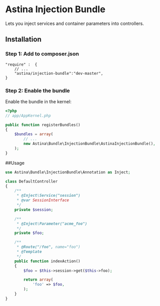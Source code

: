 Astina Injection Bundle
=======================

Lets you inject services and container parameters into controllers.

## Installation

### Step 1: Add to composer.json

```
"require" :  {
    // ...
    "astina/injection-bundle":"dev-master",
}
```

### Step 2: Enable the bundle

Enable the bundle in the kernel:

``` php
<?php
// app/AppKernel.php

public function registerBundles()
{
    $bundles = array(
        // ...
        new Astina\Bundle\InjectionBundle\AstinaInjectionBundle(),
    );
}
```

##Usage

```php
use Astina\Bundle\InjectionBundle\Annotation as Inject;

class DefaultController
{
    /**
     * @Inject\Service("session")
     * @var SessionInterface
     */
    private $session;

    /**
     * @Inject\Parameter("acme_foo")
     */
    private $foo;

    /**
     * @Route("/foo", name="foo")
     * @Template
     */
    public function indexAction()
    {
        $foo = $this->session->get($this->foo);

        return array(
            'foo' => $foo,
        );
    }
}
```